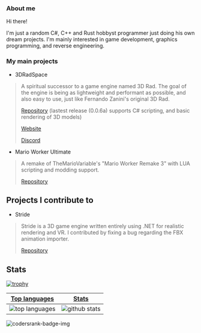 ### About me

Hi there!

I'm just a random C#, C++ and Rust hobbyst programmer just doing his own dream projects. I'm mainly interested in game development, graphics programming, and reverse engineering.

### My main projects
- 3DRadSpace

>A spiritual successor to a game engine named 3D Rad. The goal of the engine is being as lightweight and performant as possible, and also easy to use, just like Fernando Zanini's original 3D Rad.
>
>[Repository](https://www.github.com/3DRadSpace/3D_Rad_Space) (lastest release (0.0.6a) supports C# scripting, and basic rendering of 3D models)
>
>[Website](https://3dradspace.org)
>
>[Discord](https://discord.gg/9BcQQyu)

- Mario Worker Ultimate
>
>A remake of TheMarioVariable's "Mario Worker Remake 3" with LUA scripting and modding support.
>
>[Repository](https://github.com/NicusorN5/Mario-Worker-Ultimate)

## Projects I contribute to 
- Stride
> Stride is a 3D game engine written entirely using .NET for realistic rendering and VR. I contributed by fixing a bug regarding the FBX animation importer.
>
> [Repository](https://github.com/stride3d/stride)

## Stats
 
[![trophy](https://github-profile-trophy.vercel.app/?username=NicusorN5)](https://github.com/ryo-ma/github-profile-trophy)

 |[Top languages](https://github.com/NicusorN5/github-readme-stats#top-languages-card)|[Stats](https://github.com/NicusorN5/github-readme-stats#github-stats-card)|
|-|-|
|![top languages](https://github-readme-stats.vercel.app/api/top-langs/?username=NicusorN5&layout=compact&langs_count=6)|![github stats](https://github-readme-stats.vercel.app/api?username=NicusorN5&count_private=true&show_icons=true&hide=issues)|

![codersrank-badge-img](https://cr-ss-service.azurewebsites.net/api/ScreenShot?widget=summary&username=NicusorN5)
